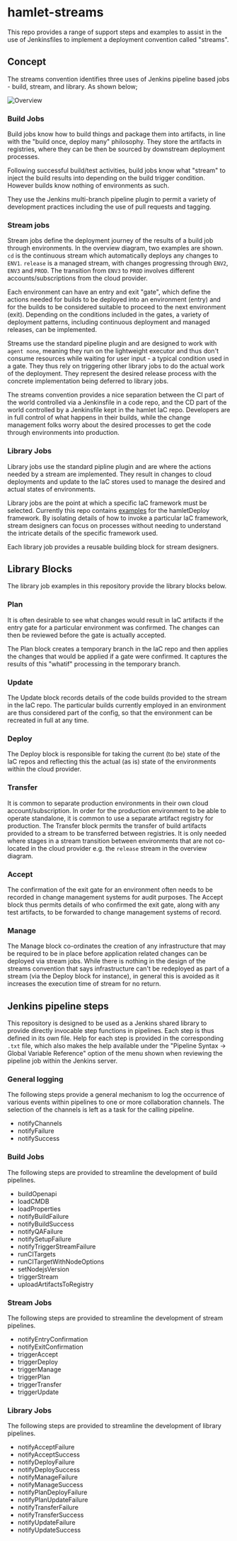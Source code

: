 # hamlet-streams

This repo provides a range of support steps and examples to assist in the use of Jenkinsfiles to implement a deployment convention called "streams".

## Concept

The streams convention identifies three uses of Jenkins pipeline based jobs - build, stream, and library. As shown below;

![Overview](assets/overview.png)

### Build Jobs

Build jobs know how to build things and package them into artifacts, in line with the "build once, deploy many" philosophy. They store the artifacts in registries, where they can be then be sourced by downstream deployment processes.

Following successful build/test activities, build jobs know what "stream" to inject the build results into depending on the build trigger condition. However builds know nothing of environments as such.

They use the Jenkins multi-branch pipeline plugin to permit a variety of development practices including the use of pull requests and tagging.

### Stream jobs

Stream jobs define the deployment journey of the results of a build job through environments. In the overview diagram, two examples are shown. `cd` is the continuous stream which automatically deploys any changes to `ENV1`. `release` is a managed stream, with changes progressing through `ENV2`, `ENV3` and `PROD`. The transition from `ENV3` to `PROD` involves different accounts/subscriptions from the cloud provider.

Each environment can have an entry and exit "gate", which define the actions needed for builds to be deployed into an environment (entry) and for the builds to be considered suitable to proceed to the next environment (exit). Depending on the conditions included in the gates, a variety of deployment patterns, including continuous deployment and managed releases, can be implemented.

Streams use the standard pipeline plugin and are designed to work with `agent none`, meaning they run on the lightweight executor and thus don't consume resources while waiting for user input - a typical condition used in a gate. They thus rely on triggering other library jobs to do the actual work of the deployment. They represent the desired release process with the concrete implementation being deferred to library jobs.

The streams convention provides a nice separation between the CI part of the world controlled via a Jenkinsfile in a code repo, and the CD part of the world controlled by a Jenkinsfile kept in the hamlet IaC repo. Developers are in full control of what happens in their builds, while the change management folks worry about the desired processes to get the code through environments into production.

### Library Jobs

Library jobs use the standard pipline plugin and are where the actions needed by a stream are implemented. They result in changes to cloud deployments and update to the IaC stores used to manage the desired and actual states of environments.

Library jobs are the point at which a specific IaC framework must be selected. Currently this repo contains [examples](examples) for the hamletDeploy framework. By isolating details of how to invoke a particular IaC framework, stream designers can focus on processes without needing to understand the intricate details of the specific framework used.

Each library job provides a reusable building block for stream designers.

## Library Blocks

The library job examples in this repository provide the library blocks below.

### Plan

It is often desirable to see what changes would result in IaC artifacts if the entry gate for a particular environment was confirmed. The changes can then be reviewed before the gate is actually accepted.

The Plan block creates a temporary branch in the IaC repo and then applies the changes that would be applied if a gate were confirmed. It captures the results of this "whatif" processing in the temporary branch.

### Update

The Update block records details of the code builds provided to the stream in the IaC repo. The particular builds currently employed in an environment are thus considered part of the config, so that the environment can be recreated in full at any time.

### Deploy

The Deploy block is responsible for taking the current (to be) state of the IaC repos and reflecting this the actual (as is) state of the environments within the cloud provider.

### Transfer

It is common to separate production environments in their own cloud account/subscription. In order for the production environment to be able to operate standalone, it is common to use a separate artifact registry for production. The Transfer block permits the transfer of build artifacts provided to a stream to be transferred between registries. It is only needed where stages in a stream transition between environments that are not co-located in the cloud provider e.g. the `release` stream in the overview diagram.

### Accept

The confirmation of the exit gate for an environment often needs to be recorded in change management systems for audit purposes. The Accept block thus permits details of who confirmed the exit gate, along with any test artifacts, to be forwarded to change management systems of record.

### Manage

The Manage block co-ordinates the creation of any infrastructure that may be required to be in place before application related changes can be deployed via stream jobs. While there is nothing in the design of the streams convention that says infrastructure can't be redeployed as part of a stream (via the Deploy block for instance), in general this is avoided as it increases the execution time of stream for no return.

## Jenkins pipeline steps

This repository is designed to be used as a Jenkins shared library to provide directly invocable step functions in pipelines. Each step is thus defined in its own file. Help for each step is provided in the corresponding `.txt` file, which also makes the help available under the "Pipeline Syntax -> Global Variable Reference" option of the menu shown when reviewing the pipeline job within the Jenkins server.

### General logging

The following steps provide a general mechanism to log the occurrence of various events within pipelines to one or more collaboration channels. The selection
of the channels is left as a task for the calling pipeline.

- notifyChannels
- notifyFailure
- notifySuccess

### Build Jobs

The following steps are provided to streamline the development of build pipelines.

- buildOpenapi
- loadCMDB
- loadProperties
- notifyBuildFailure
- notifyBuildSuccess
- notifyQAFailure
- notifySetupFailure
- notifyTriggerStreamFailure
- runCITargets
- runCITargetWithNodeOptions
- setNodejsVersion
- triggerStream
- uploadArtifactsToRegistry

### Stream Jobs

The following steps are provided to streamline the development of stream pipelines.

- notifyEntryConfirmation
- notifyExitConfirmation
- triggerAccept
- triggerDeploy
- triggerManage
- triggerPlan
- triggerTransfer
- triggerUpdate

### Library Jobs

The following steps are provided to streamline the development of library pipelines.

- notifyAcceptFailure
- notifyAcceptSuccess
- notifyDeployFailure
- notifyDeploySuccess
- notifyManageFailure
- notifyManageSuccess
- notifyPlanDeployFailure
- notifyPlanUpdateFailure
- notifyTransferFailure
- notifyTransferSuccess
- notifyUpdateFailure
- notifyUpdateSuccess
